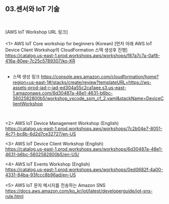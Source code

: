 ## 03.센서와 IoT 기술 
<br>

[AWS IoT Workshop URL 링크]
</br>
</br>
<1> AWS IoT Core workshop for beginners (Korean) [먼저 아래 AWS IoT Device Client Workshop의 CloudFormation 스택 생성후 진행]
</br>
https://catalog.us-east-1.prod.workshops.aws/workshops/f87a7c7a-0af8-416a-80ee-7c25c5789307/ko-KR
</br>
</br>
- 스택 생성 링크
https://console.aws.amazon.com/cloudformation/home?region=us-east-1#/stacks/create/review?templateURL=https://ws-assets-prod-iad-r-iad-ed304a55c2ca1aee.s3.us-east-1.amazonaws.com/6d30487a-48e1-4631-b6bc-5602582800b5/workshop_vscode_ssm_cf_2.yaml&stackName=DeviceClientWorkshop
<br>

<2> AWS IoT Device Management Workshop (English)
</br>
https://catalog.us-east-1.prod.workshops.aws/workshops/7c2b04e7-8051-4c71-bc8b-6d2d7ce32727/en-US
</br>

<3> AWS IoT Device Client Workshop (English)
</br>
https://catalog.us-east-1.prod.workshops.aws/workshops/6d30487a-48e1-4631-b6bc-5602582800b5/en-US/
</br>

<4> AWS IoT Events Workshop (English)
</br>
https://catalog.us-east-1.prod.workshops.aws/workshops/0ed0682f-4a00-4331-84ba-93fccc8b96ad/en-US
</br>

<5> AWS IoT 문자 메시지를 전송하는 Amazon SNS 
</br>
https://docs.aws.amazon.com/ko_kr/iot/latest/developerguide/iot-sns-rule.html

